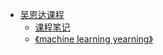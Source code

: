 
* [吴恩达课程](https://www.coursera.org/specializations/deep-learning)
    * [课程笔记](http://kyonhuang.top/Andrew-Ng-Deep-Learning-notes/#/Convolutional_Neural_Networks/%E5%8D%B7%E7%A7%AF%E7%A5%9E%E7%BB%8F%E7%BD%91%E7%BB%9C)
    * [《machine learning yearning》](https://xiaqunfeng.gitbooks.io/machine-learning-yearning/content/chapter5.html)